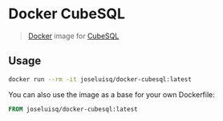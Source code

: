 # Docker CubeSQL

> [Docker](https://www.docker.com/) image for [CubeSQL](https://www.sqlabs.com/cubesql.php)

## Usage

```sh
docker run --rm -it joseluisq/docker-cubesql:latest
```

You can also use the image as a base for your own Dockerfile:

```Dockerfile
FROM joseluisq/docker-cubesql:latest
```
